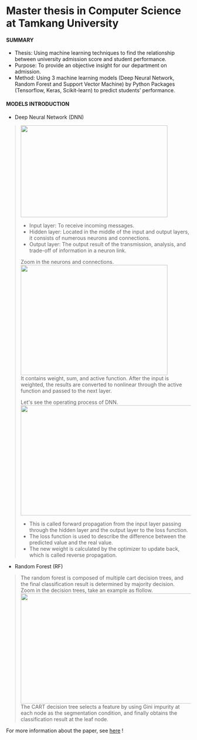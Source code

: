 # Master thesis in Computer Science at Tamkang University
#### SUMMARY
* Thesis: Using machine learning techniques to find the relationship between university admission score and student performance.       
* Purpose: To provide an objective insight for our department on admission.       
* Method: Using 3 machine learning models (Deep Neural Network, Random Forest and Support Vector Machine) by Python Packages (Tensorflow, Keras, Scikit-learn) to predict students’ performance.      

#### MODELS INTRODUCTION
* Deep Neural Network (DNN)      
> <img width="400" height="250" src="https://github.com/SS-rong/MS_Research-/blob/main/img/DNN-1.png"/>      <br />
>* Input layer: To receive incoming messages.      
>* Hidden layer: Located in the middle of the input and output layers, it consists of numerous neurons and connections.       
>* Output layer: The output result of the transmission, analysis, and trade-off of information in a neuron link.       
>        
> Zoom in the neurons and connections.       
> <img width="400" height="300" src="https://github.com/SS-rong/MS_Research-/blob/main/img/DNN-3.png"/>  <br />
> It contains weight, sum, and active function. After the input is weighted, the results are converted to nonlinear through the active function and passed to the next layer.           
>          
> Let's see the operating process of DNN. <br />
> <img width="600" height="300" src="https://github.com/SS-rong/MS_Research-/blob/main/img/DNN-2.png"/>  <br />
> * This is called forward propagation from the input layer passing through the hidden layer and the output layer to the loss function.     
> * The loss function is used to describe the difference between the predicted value and the real value.
> * The new weight is calculated by the optimizer to update back, which is called reverse propagation.
* Random Forest (RF)
> The random forest is composed of multiple cart decision trees, and the final classification result is determined by majority decision.    
> Zoom in the decision trees, take an example as flollow.    
> <img width="600" height="300" src="https://github.com/SS-rong/MS_Research-/blob/main/img/RF-2.png"/>  <br />
> The CART decision tree selects a feature by using Gini impurity at each node as the segmentation condition, and finally obtains the classification result at the leaf node. 


For more information about the paper, see [here](https://github.com/SS-rong/MS_Research-/blob/main/documents/Thsis_english.pdf) !

